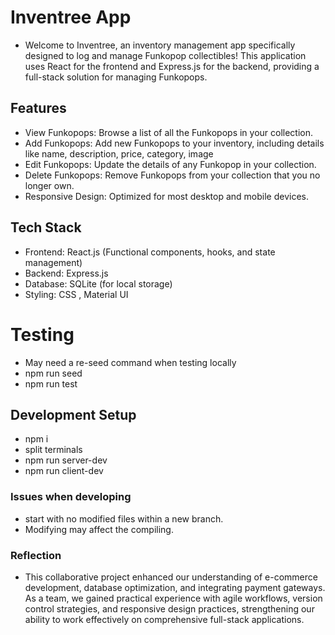 # Inventree App

- Welcome to Inventree, an inventory management app specifically designed to log and manage Funkopop collectibles! This application uses React for the frontend and Express.js for the backend, providing a full-stack solution for managing Funkopops.


## Features

- View Funkopops: Browse a list of all the Funkopops in your collection.
- Add Funkopops: Add new Funkopops to your inventory, including details like name, description, price, category, image
- Edit Funkopops: Update the details of any Funkopop in your collection.
- Delete Funkopops: Remove Funkopops from your collection that you no longer own.
- Responsive Design: Optimized for most desktop and mobile devices.

## Tech Stack

- Frontend: React.js (Functional components, hooks, and state management)
- Backend: Express.js
- Database: SQLite (for local storage)
- Styling: CSS , Material UI

# Testing
- May need a re-seed command when testing locally
- npm run seed
- npm run test

## Development Setup
- npm i
- split terminals
- npm run server-dev 
- npm run client-dev

### Issues when developing
- start with no modified files within a new branch.
- Modifying may affect the compiling.

### Reflection
- This collaborative project enhanced our understanding of e-commerce development, database optimization, and integrating payment gateways. As a team, we gained practical experience with agile workflows, version control strategies, and responsive design practices, strengthening our ability to work effectively on comprehensive full-stack applications.
